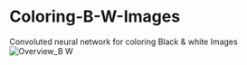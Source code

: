 # Coloring-B-W-Images
Convoluted neural network for coloring Black & white Images
![Overview_B W](https://user-images.githubusercontent.com/101292796/168154814-d1953c85-9f72-4f36-a3ea-1cc513ae3a4c.PNG)
